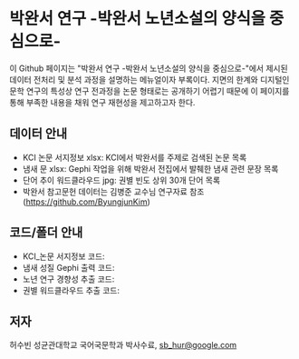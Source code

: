 # 박완서 연구 -박완서 노년소설의 양식을 중심으로-
이 Github 페이지는 "박완서 연구 -박완서 노년소설의 양식을 중심으로-"에서 제시된 데이터 전처리 및 분석 과정을 설명하는 메뉴얼이자 부록이다. 지면의 한계와 디지털인문학 연구의 특성상 연구 전과정을 논문 형태로는 공개하기 어렵기 때문에 이 페이지를 통해 부족한 내용을 채워 연구 재현성을 제고하고자 한다.

## 데이터 안내
- KCI 논문 서지정보 xlsx: KCI에서 박완서를 주제로 검색된 논문 목록
- 냄새 문 xlsx: Gephi 작업을 위해 박완서 전집에서 발췌한 냄새 관련 문장 목록
- 단어 추이 워드클라우드 jpg: 권별 빈도 상위 30개 단어 목록
- 박완서 참고문헌 데이터는 김병준 교수님 연구자료 참조(https://github.com/ByungjunKim)

## 코드/폴더 안내
- KCI_논문 서지정보 코드:
- 냄새 성질 Gephi 출력 코드:
- 노년 연구 경향성 추출 코드:
- 권별 워드클라우드 추출 코드:

## 저자
허수빈 성균관대학교 국어국문학과 박사수료, sb_hur@google.com
